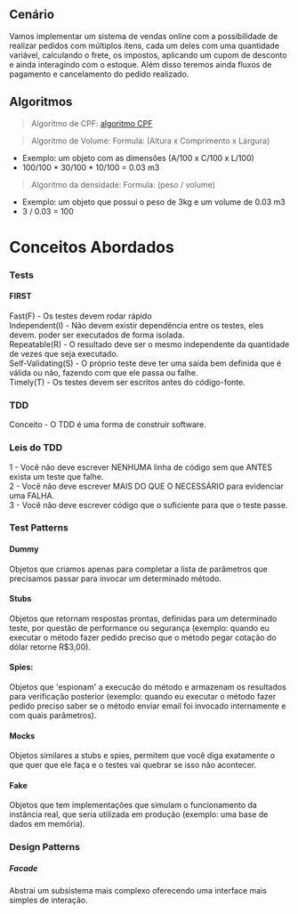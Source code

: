 ## Cenário

Vamos implementar um sistema de vendas online com a possibilidade de realizar pedidos com múltiplos itens, cada um deles com uma quantidade variável, calculando o frete, os impostos, aplicando um cupom de desconto e ainda interagindo com o estoque. Além disso teremos ainda fluxos de pagamento e cancelamento do pedido realizado.

## Algoritmos

> Algoritmo de CPF:
[algoritmo CPF](http://www.macoratti.net/alg_cpf.htm)

> Algoritmo de Volume: 
Formula:  (Altura x Comprimento x Largura) <br>
 - Exemplo: um objeto com as dimensões (A/100 x C/100 x L/100) <br>
 - 100/100 * 30/100 * 10/100 = 0.03 m3 <br>

> Algoritmo da densidade: 
Formula:  (peso / volume) <br>
 - Exemplo: um objeto que possui o peso de 3kg e um volume de 0.03 m3 <br>
 -  3 / 0.03 = 100 <br>

# Conceitos Abordados

### Tests

#### FIRST
Fast(F) - Os testes devem rodar rápido <br>
Independent(I) - Não devem existir dependência entre os testes, eles devem.
poder ser executados de forma isolada. <br>
Repeatable(R) - O resultado deve ser o mesmo independente da quantidade de 
vezes que seja executado. <br>
Self-Validating(S) - O próprio teste deve ter uma saída bem definida que é 
válida ou não, fazendo com que ele passa ou falhe. <br>
Timely(T) - Os testes devem ser escritos antes do código-fonte. <br>

### TDD
Conceito - O TDD é uma forma de construir software.

### Leis do TDD

1 - Você não deve escrever NENHUMA linha de código sem que ANTES exista um teste que falhe. <br>
2 - Você não deve escrever MAIS DO QUE O NECESSÁRIO para evidenciar uma FALHA. <br>
3 - Você não deve escrever código que o suficiente para que o teste passe. <br>

### Test Patterns

#### Dummy
Objetos que criamos apenas para completar a lista de parâmetros que precisamos
passar para invocar um determinado método. <br>

#### Stubs
Objetos que retornam respostas prontas, definidas para um determinado teste, 
por questão de performance ou segurança (exemplo: quando eu executar o método 
fazer pedido preciso que o método pegar cotação do dólar retorne R$3,00). <br>

#### Spies:
Objetos que 'espionam' a execucão do método e armazenam os resultados para
verificação posterior (exemplo: quando eu executar o método fazer pedido
preciso saber se o método enviar email foi invocado internamente e com quais 
parâmetros). <br>

#### Mocks
Objetos similares a stubs e spies, permitem que você diga exatamente o que 
quer que ele faça e o testes vai quebrar se isso não acontecer. <br>

#### Fake
Objetos que tem implementações que simulam o funcionamento da instância real,
que seria utilizada em produção (exemplo: uma base de dados em memória). <br>

### Design Patterns

##### Facade
Abstrai um subsistema mais complexo oferecendo uma interface mais simples de interação.